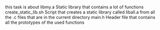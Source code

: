 this task is about libmy.a	Static library that contains a lot of functions
create_static_lib.sh	Script that creates a static library called liball.a from all the .c files that are in the current directory
main.h	Header file that contains all the prototypes of the used functions
